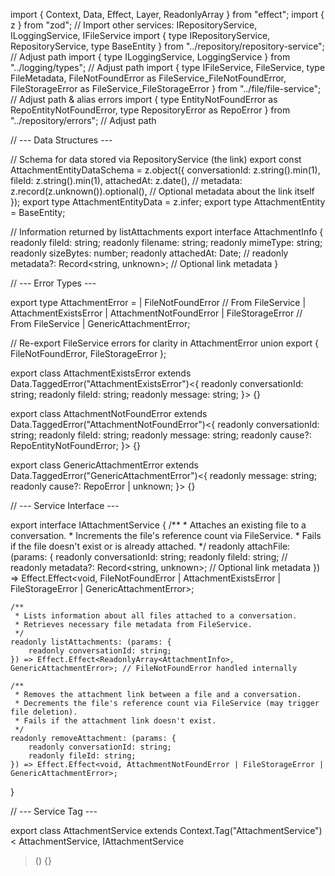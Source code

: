 import { Context, Data, Effect, Layer, ReadonlyArray } from "effect";
import { z } from "zod";
// Import other services: IRepositoryService, ILoggingService, IFileService
import { type IRepositoryService, RepositoryService, type BaseEntity } from "../repository/repository-service"; // Adjust path
import { type ILoggingService, LoggingService } from "../logging/types"; // Adjust path
import { type IFileService, FileService, type FileMetadata, FileNotFoundError as FileService_FileNotFoundError, FileStorageError as FileService_FileStorageError } from "../file/file-service"; // Adjust path & alias errors
import { type EntityNotFoundError as RepoEntityNotFoundError, type RepositoryError as RepoError } from "../repository/errors"; // Adjust path

// --- Data Structures ---

// Schema for data stored via RepositoryService (the link)
export const AttachmentEntityDataSchema = z.object({
    conversationId: z.string().min(1),
    fileId: z.string().min(1),
    attachedAt: z.date(),
    // metadata: z.record(z.unknown()).optional(), // Optional metadata about the link itself
});
export type AttachmentEntityData = z.infer<typeof AttachmentEntityDataSchema>;
export type AttachmentEntity = BaseEntity<AttachmentEntityData>;

// Information returned by listAttachments
export interface AttachmentInfo {
    readonly fileId: string;
    readonly filename: string;
    readonly mimeType: string;
    readonly sizeBytes: number;
    readonly attachedAt: Date;
    // readonly metadata?: Record<string, unknown>; // Optional link metadata
}

// --- Error Types ---

export type AttachmentError =
    | FileNotFoundError // From FileService
    | AttachmentExistsError
    | AttachmentNotFoundError
    | FileStorageError // From FileService
    | GenericAttachmentError;

// Re-export FileService errors for clarity in AttachmentError union
export { FileNotFoundError, FileStorageError };

export class AttachmentExistsError extends Data.TaggedError("AttachmentExistsError")<{
    readonly conversationId: string;
    readonly fileId: string;
    readonly message: string;
}> {}

export class AttachmentNotFoundError extends Data.TaggedError("AttachmentNotFoundError")<{
    readonly conversationId: string;
    readonly fileId: string;
    readonly message: string;
    readonly cause?: RepoEntityNotFoundError;
}> {}

export class GenericAttachmentError extends Data.TaggedError("GenericAttachmentError")<{
    readonly message: string;
    readonly cause?: RepoError | unknown;
}> {}


// --- Service Interface ---

export interface IAttachmentService {
    /**
     * Attaches an existing file to a conversation.
     * Increments the file's reference count via FileService.
     * Fails if the file doesn't exist or is already attached.
     */
    readonly attachFile: (params: {
        readonly conversationId: string;
        readonly fileId: string;
        // readonly metadata?: Record<string, unknown>; // Optional link metadata
    }) => Effect.Effect<void, FileNotFoundError | AttachmentExistsError | FileStorageError | GenericAttachmentError>;

    /**
     * Lists information about all files attached to a conversation.
     * Retrieves necessary file metadata from FileService.
     */
    readonly listAttachments: (params: {
        readonly conversationId: string;
    }) => Effect.Effect<ReadonlyArray<AttachmentInfo>, GenericAttachmentError>; // FileNotFoundError handled internally

    /**
     * Removes the attachment link between a file and a conversation.
     * Decrements the file's reference count via FileService (may trigger file deletion).
     * Fails if the attachment link doesn't exist.
     */
    readonly removeAttachment: (params: {
        readonly conversationId: string;
        readonly fileId: string;
    }) => Effect.Effect<void, AttachmentNotFoundError | FileStorageError | GenericAttachmentError>;
}

// --- Service Tag ---

export class AttachmentService extends Context.Tag("AttachmentService")<
    AttachmentService,
    IAttachmentService
>() {}
